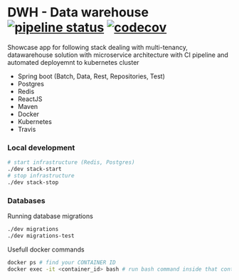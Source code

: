 # DWH - Data warehouse [![pipeline status](https://gitlab.com/marecica2/dwh/badges/develop/pipeline.svg)](https://gitlab.com/marecica2/dwh/-/commits/develop) [![codecov](https://codecov.io/gh/marecica2/dwh/branch/develop/graph/badge.svg)](https://codecov.io/gh/marecica2/dwh)


Showcase app for following stack dealing with multi-tenancy, 
datawarehouse solution with microservice architecture with CI pipeline and automated deployemnt to kubernetes cluster
- Spring boot (Batch, Data, Rest, Repositories, Test)
- Postgres
- Redis
- ReactJS
- Maven
- Docker
- Kubernetes
- Travis 

### Local development
```bash
# start infrastructure (Redis, Postgres)
./dev stack-start 
# stop infrastructure
./dev stack-stop 
```

### Databases

Running database migrations

```bash
./dev migrations
./dev migrations-test
```

Usefull docker commands

```bash
docker ps # find your CONTAINER ID
docker exec -it <container_id> bash # run bash command inside that container
```
